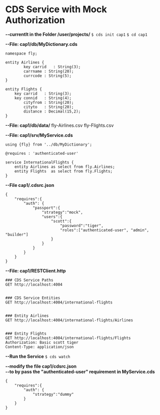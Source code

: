 # CDS Service with Mock Authorization
**--currentlt in the Folder /user/projects/**
`$ cds init cap1`
`$ cd cap1`

							
**--File: cap1/db/MyDictionary.cds**  
```
namespace fly;

entity Airlines {
        key carrid 	 : String(3);  
	    carrname : String(20); 
	    currcode : String(5);  
}

entity Flights {
    key carrid 	 : String(3);   
	key connid 	 : String(4);
		cityfrom : String(20);
		cityto   : String(20);
		distance : Decimal(15,2);
}
```

**--File: cap1/db/data/**
	fly-Airlines.csv
	fly-Flights.csv

							
**--File: cap1/srv/MyService.cds**					
```
using {fly} from '../db/MyDictionary';

@requires : 'authenticated-user'

service InternationalFlights {
    entity Airlines as select from fly.Airlines;
    entity Flights  as select from fly.Flights;
}
```

**--File cap1/.cdsrc.json**
```
{
    "requires":{
        "auth": {
			"passport":{
				"strategy":"mock",
				"users":{
					"scott":{
						"password":"tiger",
						"roles":["authenticated-user", "admin", "builder"]
					}
				}
			}
		}
    }
}
```

				
**--File: cap1/RESTClient.http**
```
### CDS Service Paths
GET http://localhost:4004


### CDS Service Entities
GET http://localhost:4004/international-flights


### Entity Airlines
GET http://localhost:4004/international-flights/Airlines


### Entity Flights
GET http://localhost:4004/international-flights/Flights
Authorization: Basic scott tiger
Content-Type: application/json
```					
					
**--Run the Service**
`$ cds watch`
	

**--modify the file cap1/cdsrc.json  
--to by pass the "authenticated-user" requirement in MyService.cds**		
```
{
    "requires":{
        "auth": {
            "strategy":"dummy"
        }
    }
}		
```	